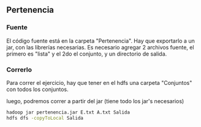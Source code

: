 ## Pertenencia

### Fuente
El código fuente está en la carpeta "Pertenencia".
Hay que exportarlo a un jar, con las librerías necesarias.
Es necesario agregar 2 archivos fuente, el primero es "lista" y el 2do el conjunto, y un directorio de salida.

### Correrlo

Para correr el ejercicio, hay que tener en el hdfs una carpeta "Conjuntos" con todos los conjuntos. 

luego, podremos correr a partir del jar (tiene todo los jar's necesarios)

```bash
hadoop jar pertenencia.jar E.txt A.txt Salida
hdfs dfs -copyToLocal Salida
```



